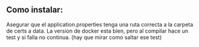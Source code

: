 ## Como instalar:

Asegurar que el application.properties tenga una ruta correcta a la carpeta de certs a data. La version de docker esta bien, pero al compilar hace un test y si falla no continua. (hay que mirar como saltar ese test)